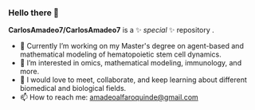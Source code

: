 ### Hello there 👋


**CarlosAmadeo7/CarlosAmadeo7** is a ✨ _special_ ✨ repository .

- 🔭 Currently I’m working on my Master's degree on agent-based and mathematical modeling of hematopoietic stem cell dynamics. 
- 🌱 I’m interested in omics, mathematical modeling, immunology, and more. 
- 👯 I would love to meet, collaborate, and keep learning about different biomedical and biological fields.
- 📫 How to reach me: amadeoalfaroquinde@gmail.com



